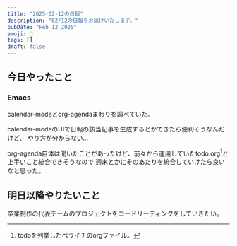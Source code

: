 ```yaml
---
title: "2025-02-12の日報"
description: "02/12の日報をお届けいたします。"
pubDate: "Feb 12 2025"
emoji: 🦊
tags: []
draft: false
---
```


## 今日やったこと

### Emacs

calendar-modeとorg-agendaまわりを調べていた。

calendar-modeのUIで日報の該当記事を生成するとかできたら便利そうなんだけど、
やり方が分からない...

org-agenda自体は聞いたことがあったけど、前々から運用していたtodo.org[^1]と上手いこと統合できそうなので
週末とかにそのあたりを統合していけたら良いなと思った。

## 明日以降やりたいこと

卒業制作の代表チームのプロジェクトをコードリーディングをしていきたい。

[^1]: todoを列挙したペライチのorgファイル。
